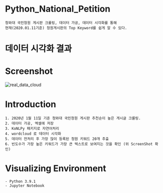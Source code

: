 # Python_National_Petition
```
청와대 국민청원 게시판 크롤링, 데이터 가공, 데이터 시각화를 통해 
현재(2020.01.11기준) 청원게시판의 Top Keyword를 쉽게 알 수 있다.
```

# 데이터 시각화 결과
# Screenshot
![real_data_cloud](https://user-images.githubusercontent.com/50208120/104368859-fffda880-555f-11eb-8b7c-4a7057707bf2.PNG)


# Introduction
```
1. 2020년 1월 11일 기준 청와대 국민청원 게시판 추천순이 높은 게시글 크롤링. 
2. 데이터 가공, 엑셀에 저장
3. KoNLPy 패키지로 자연어처리
4. wordcloud 로 데이터 시각화
5. 데이터 전처리 후 가장 많이 등록된 청원 키워드 20개 추출
6. 빈도수가 가장 높은 키워드가 가장 큰 텍스트로 보여지는 것을 확인 (위 ScreenShot 확인)

```

# Visualizing Environment
```
- Python 3.9.1
- Jupyter Notebook

```

